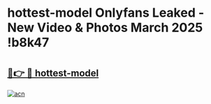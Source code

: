 # hottest-model Onlyfans Leaked - New Video & Photos March 2025 !b8k47

# <h2><a href="https://8hhmbs.iuczelnia.edu.pl?title=hottest-model&ref=b8k47">🔗👉 🔴 hottest-model</a></h2>

[![acn](https://github.com/user-attachments/assets/0f9c940e-d8b0-45ae-aac7-cd30a18b3e1c)](https://8hhmbs.iuczelnia.edu.pl?title=hottest-model&ref=b8k47)

